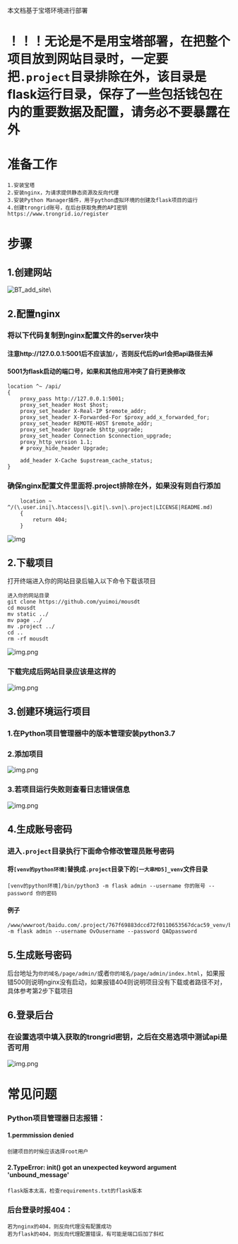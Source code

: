 本文档基于宝塔环境进行部署

# ！！！无论是不是用宝塔部署，在把整个项目放到网站目录时，一定要把`.project`目录排除在外，该目录是flask运行目录，保存了一些包括钱包在内的重要数据及配置，请务必不要暴露在外

# 准备工作
    1.安装宝塔
    2.安装nginx，为请求提供静态资源及反向代理
    3.安装Python Manager插件，用于python虚拟环境的创建及flask项目的运行
    4.创建trongrid账号，在后台获取免费的API密钥 https://www.trongrid.io/register


# 步骤
## 1.创建网站
![BT_add_site](img/BT_add_site.png)\
## 2.配置nginx

### 将以下代码复制到nginx配置文件的server块中
#### 注意http://127.0.0.1:5001后不应该加`/`，否则反代后的url会把api路径去掉
#### 5001为flask启动的端口号，如果和其他应用冲突了自行更换修改
```angular2html
location ^~ /api/
{
    proxy_pass http://127.0.0.1:5001;
    proxy_set_header Host $host;
    proxy_set_header X-Real-IP $remote_addr;
    proxy_set_header X-Forwarded-For $proxy_add_x_forwarded_for;
    proxy_set_header REMOTE-HOST $remote_addr;
    proxy_set_header Upgrade $http_upgrade;
    proxy_set_header Connection $connection_upgrade;
    proxy_http_version 1.1;
    # proxy_hide_header Upgrade;

    add_header X-Cache $upstream_cache_status;
}
```



### 确保nginx配置文件里面将.project排除在外，如果没有则自行添加
```angular2html
    location ~ ^/(\.user.ini|\.htaccess|\.git|\.svn|\.project|LICENSE|README.md)
    {
        return 404;
    }
```
![img](img/BT_nginx_exclude_config.png)

## 2.下载项目
打开终端进入你的网站目录后输入以下命令下载该项目
```
进入你的网站目录
git clone https://github.com/yuimoi/mousdt
cd mousdt
mv static ../
mv page ../
mv .project ../
cd ..
rm -rf mousdt
```
![img.png](img/download_project_cli.png)

### 下载完成后网站目录应该是这样的
![img.png](img/BT_website_dir_final_result.png)

## 3.创建环境运行项目
### 1.在Python项目管理器中的版本管理安装python3.7
### 2.添加项目
![img.png](img/BT_PM2_setting.png)
### 3.若项目运行失败则查看日志错误信息
![img.png](img/BT_PM2_status.png)

## 4.生成账号密码
### 进入`.project`目录执行下面命令修改管理员账号密码
#### 将`[venv的python环境]`替换成`.project`目录下的`[一大串MD5]_venv`文件目录
```angular2html
[venv的python环境]/bin/python3 -m flask admin --username 你的账号 --password 你的密码
```
#### 例子
```angular2html
/www/wwwroot/baidu.com/.project/767f69883dccd72f0110653567dcac59_venv/bin/bin/python3 -m flask admin --username OvOusername --password QAQpassword
```

## 5.生成账号密码
后台地址为`你的域名/page/admin/`或者`你的域名/page/admin/index.html`，如果报错500则说明nginx没有启动，如果报错404则说明项目没有下载或者路径不对，具体参考第2步下载项目


## 6.登录后台
### 在设置选项中填入获取的trongrid密钥，之后在交易选项中测试api是否可用
![img.png](img/admin_setting.png)

# 常见问题
### Python项目管理器日志报错：
#### 1.permmission denied 
    创建项目的时候应该选择root用户
#### 2.TypeError: __init__() got an unexpected keyword argument 'unbound_message'
    flask版本太高，检查requirements.txt的flask版本

### 后台登录时报404：
    若为nginx的404，则反向代理没有配置成功
    若为flask的404，则反向代理配置错误，有可能是端口后加了斜杠
    

